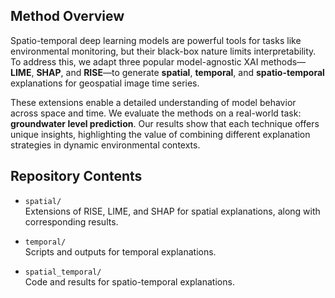## Method Overview

Spatio-temporal deep learning models are powerful tools for tasks like environmental monitoring, but their black-box nature limits interpretability. To address this, we adapt three popular model-agnostic XAI methods—**LIME**, **SHAP**, and **RISE**—to generate **spatial**, **temporal**, and **spatio-temporal** explanations for geospatial image time series.

These extensions enable a detailed understanding of model behavior across space and time. We evaluate the methods on a real-world task: **groundwater level prediction**. Our results show that each technique offers unique insights, highlighting the value of combining different explanation strategies in dynamic environmental contexts.

## Repository Contents

- `spatial/`  
  Extensions of RISE, LIME, and SHAP for spatial explanations, along with corresponding results.

- `temporal/`  
  Scripts and outputs for temporal explanations.

- `spatial_temporal/`  
  Code and results for spatio-temporal explanations.
